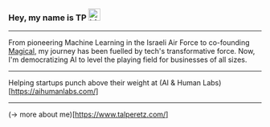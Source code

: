### Hey, my name is TP <img src="https://user-images.githubusercontent.com/1303154/88677602-1635ba80-d120-11ea-84d8-d263ba5fc3c0.gif" width="24px" alt="hi">

***

From pioneering Machine Learning in the Israeli Air Force to co-founding [Magical](http://magical.so/), my journey has been fuelled by tech's transformative force.
Now, I'm democratizing AI to level the playing field for businesses of all sizes.

***

Helping startups punch above their weight at (AI & Human Labs)[https://aihumanlabs.com/]

***

(→ more about me)[https://www.talperetz.com/]
